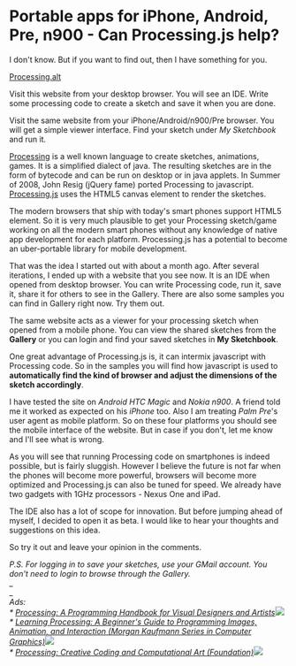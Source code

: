 Portable apps for iPhone, Android, Pre, n900 - Can Processing.js help?
===
I don't know. But if you want to find out, then I have something for you.  
  
[Processing.alt][0]  
  
Visit this website from your desktop browser. You will see an IDE. Write some processing code to create a sketch and save it when you are done.  
  
Visit the same website from your iPhone/Android/n900/Pre browser. You will get a simple viewer interface. Find your sketch under _My Sketchbook_ and run it.  
  
[Processing][1] is a well known language to create sketches, animations, games. It is a simplified dialect of java. The resulting sketches are in the form of bytecode and can be run on desktop or in java applets. In Summer of 2008, John Resig (jQuery fame) ported Processing to javascript. [Processing.js][2] uses the HTML5 canvas element to render the sketches.  
  
The modern browsers that ship with today's smart phones support HTML5 element. So it is very much plausible to get your Processing sketch/game working on all the modern smart phones without any knowledge of native app development for each platform. Processing.js has a potential to become an uber-portable library for mobile development.  
  
That was the idea I started out with about a month ago. After several iterations, I ended up with a website that you see now. It is an IDE when opened from desktop browser. You can write Processing code, run it, save it, share it for others to see in the Gallery. There are also some samples you can find in Gallery right now. Try them out.  
  
The same website acts as a viewer for your processing sketch when opened from a mobile phone. You can view the shared sketches from the **Gallery** or you can login and find your saved sketches in **My Sketchbook**.  
  
One great advantage of Processing.js is, it can intermix javascript with Processing code. So in the samples you will find how javascript is used to **automatically find  the kind of browser and adjust the dimensions of the sketch accordingly**.  
  
I have tested the site on _Android HTC Magic_ and _Nokia n900_. A friend told me it worked as expected on his _iPhone_ too. Also I am treating _Palm Pre_'s user agent as mobile platform. So on these four platforms you should see the mobile interface of the website. But in case if you don't, let me know and I'll see what is wrong.  
  
As you will see that running Processing code on smartphones is indeed possible, but is fairly sluggish. However I believe the future is not far when the phones will become more powerful, browsers will become more optimized and Processing.js can also be tuned for speed. We already have two gadgets with 1GHz processors - Nexus One and iPad.  
  
The IDE also has a lot of scope for innovation. But before jumping ahead of myself, I decided to open it as beta. I would like to hear your thoughts and suggestions on this idea.  
  
So try it out and leave your opinion in the comments.  
  
_P.S. For logging in to save your sketches, use your GMail account. You don't need to login to browse through the Gallery._  
_  
_  
_Ads:_  
_\* [Processing: A Programming Handbook for Visual Designers and Artists][3]![](http://www.assoc-amazon.com/e/ir?t=myfreq-20&l=btl&camp=213689&creative=392969&o=1&a=0262182629)_  
_\* [Learning Processing: A Beginner's Guide to Programming Images, Animation, and Interaction (Morgan Kaufmann Series in Computer Graphics)][4]![](http://www.assoc-amazon.com/e/ir?t=myfreq-20&l=btl&camp=213689&creative=392969&o=1&a=0123736021)_  
_\* [Processing: Creative Coding and Computational Art (Foundation)][5]![](http://www.assoc-amazon.com/e/ir?t=myfreq-20&l=btl&camp=213689&creative=392969&o=1&a=159059617X)_

[0]: http://p.altcanvas.com/
[1]: http://processing.org/
[2]: http://processingjs.org/
[3]: http://www.amazon.com/Processing-Programming-Handbook-Designers-Artists/dp/0262182629?ie=UTF8&tag=myfreq-20&link_code=btl&camp=213689&creative=392969
[4]: http://www.amazon.com/Learning-Processing-Beginners-Programming-Interaction/dp/0123736021?ie=UTF8&tag=myfreq-20&link_code=btl&camp=213689&creative=392969
[5]: http://www.amazon.com/Processing-Creative-Coding-Computational-Foundation/dp/159059617X?ie=UTF8&tag=myfreq-20&link_code=btl&camp=213689&creative=392969

